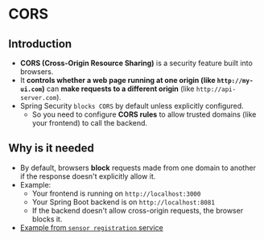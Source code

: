 # CORS

## Introduction
- **CORS (Cross-Origin Resource Sharing)** is a security feature built into browsers.
- It **controls whether a web page running at one origin (like `http://my-ui.com`)** can **make requests to a different origin** (like `http://api-server.com`).
- Spring Security `blocks CORS` by default unless explicitly configured.
  - So you need to configure **CORS rules** to allow trusted domains (like your frontend) to call the backend.
## Why is it needed
- By default, browsers **block** requests made from one domain to another if the response doesn't explicitly allow it.
- Example:
  * Your frontend is running on `http://localhost:3000`
  * Your Spring Boot backend is on `http://localhost:8081`
  * If the backend doesn't allow cross-origin requests, the browser blocks it.
- [Example from `sensor registration` service](https://github.com/sbhrwl/microservices/blob/main/sensorregistration/sensor-registration/sensor-service/src/main/java/com/example/sensorservice/config/SecurityConfig.java)
